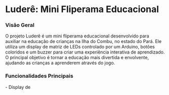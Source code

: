 <h1>Luderê: Mini Fliperama Educacional</h1>
<h3>Visão Geral</h3>
<p>O projeto Luderê é um mini fliperama educacional desenvolvido para auxiliar na educação de crianças na Ilha do Combu, no estado do Pará. Ele utiliza um display de matriz de LEDs controlado por um Arduino, botões coloridos e um buzzer para criar uma experiência interativa de aprendizado. O principal objetivo é tornar a educação mais divertida e envolvente, ajudando as crianças a aprenderem através do jogo.</p>
<h3>Funcionalidades Principais</h3>
 - Display de 
